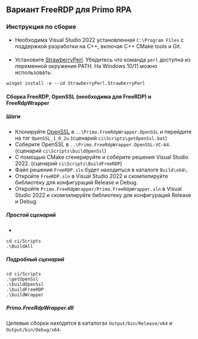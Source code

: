 ## Вариант FreeRDP для Primo RPA

### Инструкция по сборке
* Необходима Visual Studio 2022 установленная `C:\Program Files` с поддержкой разработки на C++, включая C++ CMake tools и Git.  

#### 
* Установите [StrawberryPerl](http://strawberryperl.com).  Убедитесь что команда `perl` доступна из переменной окружения PATH.
  На Windows 10/11 можно использовать:
```
winget install -e --id StrawberryPerl.StrawberryPerl
```

#### Сборка FreeRDP, OpenSSL (необходима для FreeRDP) и FreeRdpWrapper

##### Шаги
- Клонируйте [OpenSSL](https://github.com/openssl/openssl) в `..\Primo.FreeRdpWrapper.OpenSSL` и перейдите на тэг `OpenSSL_1_0_2u` 
(сценарий `ci\Scripts\getOpenSsl.bat`)
- Соберите OpenSSL в `..\Primo.FreeRdpWrapper.OpenSSL-VC-64`.  (сценарий `ci\Scripts\buildOpenSsl`)
- С помощью CMake сгенерируйте и соберите решения Visual Studio 2022.  (сценарий `ci\Scripts\BuildFreeRDP`)
- Файл решения `FreeRDP.sln` будет находиться в каталоге `Build\x64\`.
- Откройте `FreeRDP.sln` в Visual Studio 2022 и скомпилируйте библиотеку для конфигураций Release и Debug.
- Откройте `Primo.FreeRdpWrapper/Primo.FreeRdpWrapper.sln` в Visual Studio 2022 и скомпилируйте библиотеку для конфигураций Release и Debug.

##### Простой сценарий
- 
```
cd ci/Scripts
.\BuildAll
```

##### Подробный сценарий
```
cd ci/Scripts
.\getOpenSsl
.\buildOpenSsl
.\buildFreeRDP
.\buildWrapper
```

##### Primo.FreeRdpWrapper.dll
Целевые сборки находятся в каталогах `Output/bin/Release/x64` и `Output/bin/Debug/x64`.
